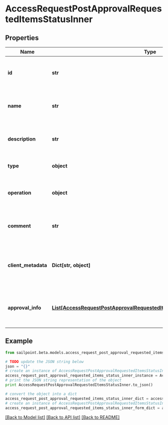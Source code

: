 # AccessRequestPostApprovalRequestedItemsStatusInner


## Properties
Name | Type | Description | Notes
------------ | ------------- | ------------- | -------------
**id** | **str** | The unique ID of the access item being requested. | 
**name** | **str** | The human friendly name of the access item. | 
**description** | **str** | Detailed description of the access item. | [optional] 
**type** | **object** | The type of access item. | 
**operation** | **object** | The action to perform on the access item. | 
**comment** | **str** | A comment from the identity requesting the access. | [optional] 
**client_metadata** | **Dict[str, object]** | Additional customer defined metadata about the access item. | [optional] 
**approval_info** | [**List[AccessRequestPostApprovalRequestedItemsStatusInnerApprovalInfoInner]**](AccessRequestPostApprovalRequestedItemsStatusInnerApprovalInfoInner.md) | A list of one or more approvers for the access request. | 

## Example

```python
from sailpoint.beta.models.access_request_post_approval_requested_items_status_inner import AccessRequestPostApprovalRequestedItemsStatusInner

# TODO update the JSON string below
json = "{}"
# create an instance of AccessRequestPostApprovalRequestedItemsStatusInner from a JSON string
access_request_post_approval_requested_items_status_inner_instance = AccessRequestPostApprovalRequestedItemsStatusInner.from_json(json)
# print the JSON string representation of the object
print AccessRequestPostApprovalRequestedItemsStatusInner.to_json()

# convert the object into a dict
access_request_post_approval_requested_items_status_inner_dict = access_request_post_approval_requested_items_status_inner_instance.to_dict()
# create an instance of AccessRequestPostApprovalRequestedItemsStatusInner from a dict
access_request_post_approval_requested_items_status_inner_form_dict = access_request_post_approval_requested_items_status_inner.from_dict(access_request_post_approval_requested_items_status_inner_dict)
```
[[Back to Model list]](../README.md#documentation-for-models) [[Back to API list]](../README.md#documentation-for-api-endpoints) [[Back to README]](../README.md)


